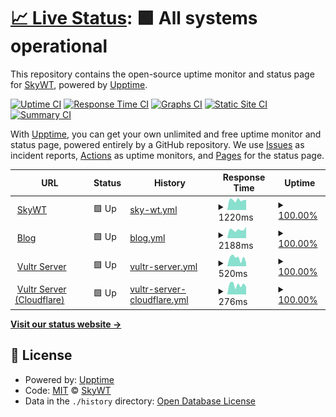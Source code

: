 # [📈 Live Status](https://uptime.skywt.cn): <!--live status--> **🟩 All systems operational**

This repository contains the open-source uptime monitor and status page for [SkyWT](https://skywt.cn/), powered by [Upptime](https://github.com/upptime/upptime).

[![Uptime CI](https://github.com/Skywt2003/uptime/workflows/Uptime%20CI/badge.svg)](https://github.com/Skywt2003/uptime/actions?query=workflow%3A%22Uptime+CI%22)
[![Response Time CI](https://github.com/Skywt2003/uptime/workflows/Response%20Time%20CI/badge.svg)](https://github.com/Skywt2003/uptime/actions?query=workflow%3A%22Response+Time+CI%22)
[![Graphs CI](https://github.com/Skywt2003/uptime/workflows/Graphs%20CI/badge.svg)](https://github.com/Skywt2003/uptime/actions?query=workflow%3A%22Graphs+CI%22)
[![Static Site CI](https://github.com/Skywt2003/uptime/workflows/Static%20Site%20CI/badge.svg)](https://github.com/Skywt2003/uptime/actions?query=workflow%3A%22Static+Site+CI%22)
[![Summary CI](https://github.com/Skywt2003/uptime/workflows/Summary%20CI/badge.svg)](https://github.com/Skywt2003/uptime/actions?query=workflow%3A%22Summary+CI%22)

With [Upptime](https://upptime.js.org), you can get your own unlimited and free uptime monitor and status page, powered entirely by a GitHub repository. We use [Issues](https://github.com/Skywt2003/uptime/issues) as incident reports, [Actions](https://github.com/Skywt2003/uptime/actions) as uptime monitors, and [Pages](https://uptime.skywt.cn) for the status page.

<!--start: status pages-->
<!-- This summary is generated by Upptime (https://github.com/upptime/upptime) -->
<!-- Do not edit this manually, your changes will be overwritten -->
<!-- prettier-ignore -->
| URL | Status | History | Response Time | Uptime |
| --- | ------ | ------- | ------------- | ------ |
| <img alt="" src="https://icons.duckduckgo.com/ip3/skywt.cn.ico" height="13"> [SkyWT](https://skywt.cn) | 🟩 Up | [sky-wt.yml](https://github.com/Skywt2003/uptime/commits/HEAD/history/sky-wt.yml) | <details><summary><img alt="Response time graph" src="./graphs/sky-wt/response-time-week.png" height="20"> 1220ms</summary><br><a href="https://uptime.skywt.cn/history/sky-wt"><img alt="Response time 1217" src="https://img.shields.io/endpoint?url=https%3A%2F%2Fraw.githubusercontent.com%2FSkywt2003%2Fuptime%2FHEAD%2Fapi%2Fsky-wt%2Fresponse-time.json"></a><br><a href="https://uptime.skywt.cn/history/sky-wt"><img alt="24-hour response time 1136" src="https://img.shields.io/endpoint?url=https%3A%2F%2Fraw.githubusercontent.com%2FSkywt2003%2Fuptime%2FHEAD%2Fapi%2Fsky-wt%2Fresponse-time-day.json"></a><br><a href="https://uptime.skywt.cn/history/sky-wt"><img alt="7-day response time 1220" src="https://img.shields.io/endpoint?url=https%3A%2F%2Fraw.githubusercontent.com%2FSkywt2003%2Fuptime%2FHEAD%2Fapi%2Fsky-wt%2Fresponse-time-week.json"></a><br><a href="https://uptime.skywt.cn/history/sky-wt"><img alt="30-day response time 1249" src="https://img.shields.io/endpoint?url=https%3A%2F%2Fraw.githubusercontent.com%2FSkywt2003%2Fuptime%2FHEAD%2Fapi%2Fsky-wt%2Fresponse-time-month.json"></a><br><a href="https://uptime.skywt.cn/history/sky-wt"><img alt="1-year response time 1265" src="https://img.shields.io/endpoint?url=https%3A%2F%2Fraw.githubusercontent.com%2FSkywt2003%2Fuptime%2FHEAD%2Fapi%2Fsky-wt%2Fresponse-time-year.json"></a></details> | <details><summary><a href="https://uptime.skywt.cn/history/sky-wt">100.00%</a></summary><a href="https://uptime.skywt.cn/history/sky-wt"><img alt="All-time uptime 99.83%" src="https://img.shields.io/endpoint?url=https%3A%2F%2Fraw.githubusercontent.com%2FSkywt2003%2Fuptime%2FHEAD%2Fapi%2Fsky-wt%2Fuptime.json"></a><br><a href="https://uptime.skywt.cn/history/sky-wt"><img alt="24-hour uptime 100.00%" src="https://img.shields.io/endpoint?url=https%3A%2F%2Fraw.githubusercontent.com%2FSkywt2003%2Fuptime%2FHEAD%2Fapi%2Fsky-wt%2Fuptime-day.json"></a><br><a href="https://uptime.skywt.cn/history/sky-wt"><img alt="7-day uptime 100.00%" src="https://img.shields.io/endpoint?url=https%3A%2F%2Fraw.githubusercontent.com%2FSkywt2003%2Fuptime%2FHEAD%2Fapi%2Fsky-wt%2Fuptime-week.json"></a><br><a href="https://uptime.skywt.cn/history/sky-wt"><img alt="30-day uptime 99.96%" src="https://img.shields.io/endpoint?url=https%3A%2F%2Fraw.githubusercontent.com%2FSkywt2003%2Fuptime%2FHEAD%2Fapi%2Fsky-wt%2Fuptime-month.json"></a><br><a href="https://uptime.skywt.cn/history/sky-wt"><img alt="1-year uptime 99.85%" src="https://img.shields.io/endpoint?url=https%3A%2F%2Fraw.githubusercontent.com%2FSkywt2003%2Fuptime%2FHEAD%2Fapi%2Fsky-wt%2Fuptime-year.json"></a></details>
| <img alt="" src="https://icons.duckduckgo.com/ip3/blog.skywt.cn.ico" height="13"> [Blog](https://blog.skywt.cn) | 🟩 Up | [blog.yml](https://github.com/Skywt2003/uptime/commits/HEAD/history/blog.yml) | <details><summary><img alt="Response time graph" src="./graphs/blog/response-time-week.png" height="20"> 2188ms</summary><br><a href="https://uptime.skywt.cn/history/blog"><img alt="Response time 3426" src="https://img.shields.io/endpoint?url=https%3A%2F%2Fraw.githubusercontent.com%2FSkywt2003%2Fuptime%2FHEAD%2Fapi%2Fblog%2Fresponse-time.json"></a><br><a href="https://uptime.skywt.cn/history/blog"><img alt="24-hour response time 1478" src="https://img.shields.io/endpoint?url=https%3A%2F%2Fraw.githubusercontent.com%2FSkywt2003%2Fuptime%2FHEAD%2Fapi%2Fblog%2Fresponse-time-day.json"></a><br><a href="https://uptime.skywt.cn/history/blog"><img alt="7-day response time 2188" src="https://img.shields.io/endpoint?url=https%3A%2F%2Fraw.githubusercontent.com%2FSkywt2003%2Fuptime%2FHEAD%2Fapi%2Fblog%2Fresponse-time-week.json"></a><br><a href="https://uptime.skywt.cn/history/blog"><img alt="30-day response time 2451" src="https://img.shields.io/endpoint?url=https%3A%2F%2Fraw.githubusercontent.com%2FSkywt2003%2Fuptime%2FHEAD%2Fapi%2Fblog%2Fresponse-time-month.json"></a><br><a href="https://uptime.skywt.cn/history/blog"><img alt="1-year response time 3493" src="https://img.shields.io/endpoint?url=https%3A%2F%2Fraw.githubusercontent.com%2FSkywt2003%2Fuptime%2FHEAD%2Fapi%2Fblog%2Fresponse-time-year.json"></a></details> | <details><summary><a href="https://uptime.skywt.cn/history/blog">100.00%</a></summary><a href="https://uptime.skywt.cn/history/blog"><img alt="All-time uptime 99.64%" src="https://img.shields.io/endpoint?url=https%3A%2F%2Fraw.githubusercontent.com%2FSkywt2003%2Fuptime%2FHEAD%2Fapi%2Fblog%2Fuptime.json"></a><br><a href="https://uptime.skywt.cn/history/blog"><img alt="24-hour uptime 100.00%" src="https://img.shields.io/endpoint?url=https%3A%2F%2Fraw.githubusercontent.com%2FSkywt2003%2Fuptime%2FHEAD%2Fapi%2Fblog%2Fuptime-day.json"></a><br><a href="https://uptime.skywt.cn/history/blog"><img alt="7-day uptime 100.00%" src="https://img.shields.io/endpoint?url=https%3A%2F%2Fraw.githubusercontent.com%2FSkywt2003%2Fuptime%2FHEAD%2Fapi%2Fblog%2Fuptime-week.json"></a><br><a href="https://uptime.skywt.cn/history/blog"><img alt="30-day uptime 99.96%" src="https://img.shields.io/endpoint?url=https%3A%2F%2Fraw.githubusercontent.com%2FSkywt2003%2Fuptime%2FHEAD%2Fapi%2Fblog%2Fuptime-month.json"></a><br><a href="https://uptime.skywt.cn/history/blog"><img alt="1-year uptime 99.72%" src="https://img.shields.io/endpoint?url=https%3A%2F%2Fraw.githubusercontent.com%2FSkywt2003%2Fuptime%2FHEAD%2Fapi%2Fblog%2Fuptime-year.json"></a></details>
| <img alt="" src="https://icons.duckduckgo.com/ip3/v.skywt.cn.ico" height="13"> [Vultr Server](https://v.skywt.cn) | 🟩 Up | [vultr-server.yml](https://github.com/Skywt2003/uptime/commits/HEAD/history/vultr-server.yml) | <details><summary><img alt="Response time graph" src="./graphs/vultr-server/response-time-week.png" height="20"> 520ms</summary><br><a href="https://uptime.skywt.cn/history/vultr-server"><img alt="Response time 584" src="https://img.shields.io/endpoint?url=https%3A%2F%2Fraw.githubusercontent.com%2FSkywt2003%2Fuptime%2FHEAD%2Fapi%2Fvultr-server%2Fresponse-time.json"></a><br><a href="https://uptime.skywt.cn/history/vultr-server"><img alt="24-hour response time 408" src="https://img.shields.io/endpoint?url=https%3A%2F%2Fraw.githubusercontent.com%2FSkywt2003%2Fuptime%2FHEAD%2Fapi%2Fvultr-server%2Fresponse-time-day.json"></a><br><a href="https://uptime.skywt.cn/history/vultr-server"><img alt="7-day response time 520" src="https://img.shields.io/endpoint?url=https%3A%2F%2Fraw.githubusercontent.com%2FSkywt2003%2Fuptime%2FHEAD%2Fapi%2Fvultr-server%2Fresponse-time-week.json"></a><br><a href="https://uptime.skywt.cn/history/vultr-server"><img alt="30-day response time 628" src="https://img.shields.io/endpoint?url=https%3A%2F%2Fraw.githubusercontent.com%2FSkywt2003%2Fuptime%2FHEAD%2Fapi%2Fvultr-server%2Fresponse-time-month.json"></a><br><a href="https://uptime.skywt.cn/history/vultr-server"><img alt="1-year response time 590" src="https://img.shields.io/endpoint?url=https%3A%2F%2Fraw.githubusercontent.com%2FSkywt2003%2Fuptime%2FHEAD%2Fapi%2Fvultr-server%2Fresponse-time-year.json"></a></details> | <details><summary><a href="https://uptime.skywt.cn/history/vultr-server">100.00%</a></summary><a href="https://uptime.skywt.cn/history/vultr-server"><img alt="All-time uptime 96.51%" src="https://img.shields.io/endpoint?url=https%3A%2F%2Fraw.githubusercontent.com%2FSkywt2003%2Fuptime%2FHEAD%2Fapi%2Fvultr-server%2Fuptime.json"></a><br><a href="https://uptime.skywt.cn/history/vultr-server"><img alt="24-hour uptime 100.00%" src="https://img.shields.io/endpoint?url=https%3A%2F%2Fraw.githubusercontent.com%2FSkywt2003%2Fuptime%2FHEAD%2Fapi%2Fvultr-server%2Fuptime-day.json"></a><br><a href="https://uptime.skywt.cn/history/vultr-server"><img alt="7-day uptime 100.00%" src="https://img.shields.io/endpoint?url=https%3A%2F%2Fraw.githubusercontent.com%2FSkywt2003%2Fuptime%2FHEAD%2Fapi%2Fvultr-server%2Fuptime-week.json"></a><br><a href="https://uptime.skywt.cn/history/vultr-server"><img alt="30-day uptime 100.00%" src="https://img.shields.io/endpoint?url=https%3A%2F%2Fraw.githubusercontent.com%2FSkywt2003%2Fuptime%2FHEAD%2Fapi%2Fvultr-server%2Fuptime-month.json"></a><br><a href="https://uptime.skywt.cn/history/vultr-server"><img alt="1-year uptime 93.43%" src="https://img.shields.io/endpoint?url=https%3A%2F%2Fraw.githubusercontent.com%2FSkywt2003%2Fuptime%2FHEAD%2Fapi%2Fvultr-server%2Fuptime-year.json"></a></details>
| <img alt="" src="https://icons.duckduckgo.com/ip3/skywt.eu.org.ico" height="13"> [Vultr Server (Cloudflare)](https://skywt.eu.org) | 🟩 Up | [vultr-server-cloudflare.yml](https://github.com/Skywt2003/uptime/commits/HEAD/history/vultr-server-cloudflare.yml) | <details><summary><img alt="Response time graph" src="./graphs/vultr-server-cloudflare/response-time-week.png" height="20"> 276ms</summary><br><a href="https://uptime.skywt.cn/history/vultr-server-cloudflare"><img alt="Response time 274" src="https://img.shields.io/endpoint?url=https%3A%2F%2Fraw.githubusercontent.com%2FSkywt2003%2Fuptime%2FHEAD%2Fapi%2Fvultr-server-cloudflare%2Fresponse-time.json"></a><br><a href="https://uptime.skywt.cn/history/vultr-server-cloudflare"><img alt="24-hour response time 232" src="https://img.shields.io/endpoint?url=https%3A%2F%2Fraw.githubusercontent.com%2FSkywt2003%2Fuptime%2FHEAD%2Fapi%2Fvultr-server-cloudflare%2Fresponse-time-day.json"></a><br><a href="https://uptime.skywt.cn/history/vultr-server-cloudflare"><img alt="7-day response time 276" src="https://img.shields.io/endpoint?url=https%3A%2F%2Fraw.githubusercontent.com%2FSkywt2003%2Fuptime%2FHEAD%2Fapi%2Fvultr-server-cloudflare%2Fresponse-time-week.json"></a><br><a href="https://uptime.skywt.cn/history/vultr-server-cloudflare"><img alt="30-day response time 326" src="https://img.shields.io/endpoint?url=https%3A%2F%2Fraw.githubusercontent.com%2FSkywt2003%2Fuptime%2FHEAD%2Fapi%2Fvultr-server-cloudflare%2Fresponse-time-month.json"></a><br><a href="https://uptime.skywt.cn/history/vultr-server-cloudflare"><img alt="1-year response time 282" src="https://img.shields.io/endpoint?url=https%3A%2F%2Fraw.githubusercontent.com%2FSkywt2003%2Fuptime%2FHEAD%2Fapi%2Fvultr-server-cloudflare%2Fresponse-time-year.json"></a></details> | <details><summary><a href="https://uptime.skywt.cn/history/vultr-server-cloudflare">100.00%</a></summary><a href="https://uptime.skywt.cn/history/vultr-server-cloudflare"><img alt="All-time uptime 99.61%" src="https://img.shields.io/endpoint?url=https%3A%2F%2Fraw.githubusercontent.com%2FSkywt2003%2Fuptime%2FHEAD%2Fapi%2Fvultr-server-cloudflare%2Fuptime.json"></a><br><a href="https://uptime.skywt.cn/history/vultr-server-cloudflare"><img alt="24-hour uptime 100.00%" src="https://img.shields.io/endpoint?url=https%3A%2F%2Fraw.githubusercontent.com%2FSkywt2003%2Fuptime%2FHEAD%2Fapi%2Fvultr-server-cloudflare%2Fuptime-day.json"></a><br><a href="https://uptime.skywt.cn/history/vultr-server-cloudflare"><img alt="7-day uptime 100.00%" src="https://img.shields.io/endpoint?url=https%3A%2F%2Fraw.githubusercontent.com%2FSkywt2003%2Fuptime%2FHEAD%2Fapi%2Fvultr-server-cloudflare%2Fuptime-week.json"></a><br><a href="https://uptime.skywt.cn/history/vultr-server-cloudflare"><img alt="30-day uptime 100.00%" src="https://img.shields.io/endpoint?url=https%3A%2F%2Fraw.githubusercontent.com%2FSkywt2003%2Fuptime%2FHEAD%2Fapi%2Fvultr-server-cloudflare%2Fuptime-month.json"></a><br><a href="https://uptime.skywt.cn/history/vultr-server-cloudflare"><img alt="1-year uptime 99.28%" src="https://img.shields.io/endpoint?url=https%3A%2F%2Fraw.githubusercontent.com%2FSkywt2003%2Fuptime%2FHEAD%2Fapi%2Fvultr-server-cloudflare%2Fuptime-year.json"></a></details>

<!--end: status pages-->

[**Visit our status website →**](https://uptime.skywt.cn)

## 📄 License

- Powered by: [Upptime](https://github.com/upptime/upptime)
- Code: [MIT](./LICENSE) © [SkyWT](https://skywt.cn/)
- Data in the `./history` directory: [Open Database License](https://opendatacommons.org/licenses/odbl/1-0/)
